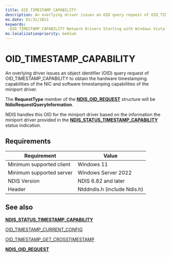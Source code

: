 ```yaml
---
title: OID_TIMESTAMP_CAPABILITY
description: An overlying driver issues an OID query request of OID_TIMESTAMP_CAPABILITY to obtain the timestamping capabilities of the NIC and the miniport driver.
ms.date: 01/31/2021
keywords: 
 -OID_TIMESTAMP_CAPABILITY Network Drivers Starting with Windows Vista
ms.localizationpriority: medium
---
```


# OID_TIMESTAMP_CAPABILITY

An overlying driver issues an object identifier (OID) query request of OID_TIMESTAMP_CAPABILITY to obtain the hardware timestamping capabilities of the NIC and software timestamping capabilities of the miniport driver.

The **RequestType** member of the [**NDIS_OID_REQUEST**](/windows-hardware/drivers/ddi/ndis/ns-ndis-_ndis_oid_request) structure will be **NdisRequestQueryInformation**.

NDIS handles this OID for the miniport driver based on the information the miniport driver provided in the [**NDIS_STATUS_TIMESTAMP_CAPABILITY**](ndis-status-timestamp-capability.md) status indication.

## Requirements

|Requirement|Value|
|-|-|
|Minimum supported client|Windows 11|
|Minimum supported server|Windows Server 2022|
|NDIS Version| NDIS 6.82 and later|
|Header|Ntddndis.h (include Ndis.h)|

## See also

[**NDIS_STATUS_TIMESTAMP_CAPABILITY**](ndis-status-timestamp-capability.md)

[OID_TIMESTAMP_CURRENT_CONFIG](oid-timestamp-current-config.md)

[OID_TIMESTAMP_GET_CROSSTIMESTAMP](oid-timestamp-get-crosstimestamp.md)

[**NDIS_OID_REQUEST**](/windows-hardware/drivers/ddi/ndis/ns-ndis-_ndis_oid_request)